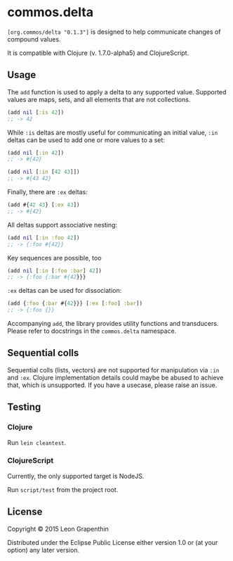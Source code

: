 # commos.delta

`[org.commos/delta "0.1.3"]` is designed to help communicate changes of compound values.

It is compatible with Clojure (v. 1.7.0-alpha5) and ClojureScript.

## Usage
The `add` function is used to apply a delta to any supported value. Supported values are maps, sets, and all elements that are not collections.

```clojure
(add nil [:is 42])
;; -> 42
```

While `:is` deltas are mostly useful for communicating an initial value, `:in` deltas can be used to add one or more values to a set:

```clojure
(add nil [:in 42])
;; -> #{42}

(add nil [:in [42 43]])
;; -> #{43 42}
```

Finally, there are `:ex` deltas:

```clojure
(add #{42 43} [:ex 43])
;; -> #{42}
```
All deltas support associative nesting:
```clojure
(add nil [:in :foo 42])
;; -> {:foo #{42}}
```
Key sequences are possible, too
```clojure
(add nil [:in [:foo :bar] 42])
;; -> {:foo {:bar #{42}}}
```

`:ex` deltas can be used for dissociation:
```clojure
(add {:foo {:bar #{42}}} [:ex [:foo] :bar])
;; -> {:foo {}}
```

Accompanying `add`, the library provides utility functions and transducers. Please refer to docstrings in the `commos.delta` namespace. 

## Sequential colls

Sequential colls (lists, vectors) are not supported for manipulation via `:in` and `:ex`. Clojure implementation details could maybe be abused to achieve that, which is unsupported. If you have a usecase, please raise an issue.

## Testing

### Clojure

Run `lein cleantest`.

### ClojureScript

Currently, the only supported target is NodeJS.

Run `script/test` from the project root.

## License

Copyright © 2015 Leon Grapenthin

Distributed under the Eclipse Public License either version 1.0 or (at your option) any later version.
